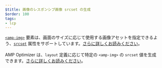 ```yaml
---
$title: 画像のレスポンシブ画像 srcset の生成
$order: 100
tags:
- lcp
---
```


[`<amp-img>`](https://amp.dev/documentation/components/amp-img/?format=websites) 要素は、画面のサイズに応じて使用する画像アセットを指定できるよう、[`srcset`](https://web.dev/use-srcset-to-automatically-choose-the-right-image/) 属性をサポートしています。[さらに詳しくお読みください](https://amp.dev/documentation/guides-and-tutorials/develop/style_and_layout/art_direction/)。<br><br> AMP Optimizer は、`layout` 定義に応じて特定の `<amp-img>` の `srcset` 値を生成できます。[さらに詳しくお読みください](https://amp.dev/documentation/guides-and-tutorials/optimize-and-measure/amp-optimizer-guide/node-amp-optimizer/?format=websites#image-optimization)。

